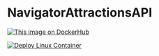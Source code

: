 # NavigatorAttractionsAPI

[![This image on DockerHub](https://img.shields.io/docker/pulls/stuartshay/navigator-attractions-api.svg)](https://hub.docker.com/r/stuartshay/navigator-attractions-api/)

[![Deploy Linux Container](https://github.com/stuartshay/NavigatorAttractionsAPI/actions/workflows/deploy-container.yml/badge.svg)](https://github.com/stuartshay/NavigatorAttractionsAPI/actions/workflows/deploy-container.yml)
